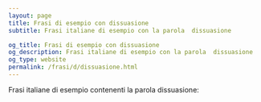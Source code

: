 ```yaml
---
layout: page
title: Frasi di esempio con dissuasione 
subtitle: Frasi italiane di esempio con la parola  dissuasione

og_title: Frasi di esempio con dissuasione 
og_description: Frasi italiane di esempio con la parola  dissuasione
og_type: website
permalink: /frasi/d/dissuasione.html
---
```


Frasi italiane di esempio contenenti la parola dissuasione:


